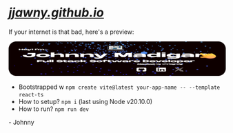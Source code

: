# _[jjawny.github.io](https://jjawny.github.io/)_

If your internet is that bad, here's a preview:

<img src="public/readme/preview.png" alt="banner with my name" style="max-width:100%;">

- Bootstrapped w `npm create vite@latest your-app-name -- --template react-ts`
- How to setup? `npm i` (last using Node v20.10.0)
- How to run? `npm run dev`

\- Johnny
